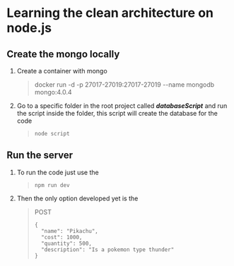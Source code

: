 # Learning the clean architecture on node.js
## Create the mongo locally

1. Create a container with mongo
    > docker run -d -p 27017-27019:27017-27019 --name mongodb mongo:4.0.4

2. Go to a specific folder in the root project called ***databaseScript*** and run the script inside the folder, this script will create the database for the code
    > ```
    > node script
    > ```


## Run the server
1. To run the code just use the 
    > ```
    > npm run dev
    > ```
2. Then the only option developed yet is the 
    > POST 
    > ``` 
    > {
    >   "name": "Pikachu",
    >   "cost": 1000,
    >   "quantity": 500,
    >   "description": "Is a pokemon type thunder"
    >}
    > ```
    >